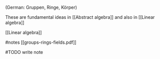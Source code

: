 (German: Gruppen, Ringe, Körper)

These are fundamental ideas in [[Abstract algebra]] and also in [[Linear algebra]]

[[Linear algebra]]

#notes [[groups-rings-fields.pdf]]


#TODO write note


